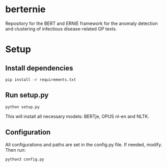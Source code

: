 # berternie

Repository for the BERT and ERNIE framework for the anomaly detection and clustering of infectious disease-related GP texts.

# Setup

## Install dependencies

```pip install -r requirements.txt```

## Run setup.py

```python setup.py```

This will install all necessary models: BERTje, OPUS nl-en and NLTK.

## Configuration

All configurations and paths are set in the config.py file. If needed, modify. Then run:

```python3 config.py```


